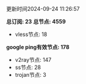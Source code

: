 更新时间2024-09-24 11:26:57

**总订阅: 23**
**总节点: 4559**
- vless节点: 18

**google ping有效节点: 178**
- v2ray节点: 147
- ss节点: 28
- trojan节点: 3
